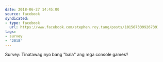 ```yaml
---
date: 2018-06-27 14:45:00
source: facebook
syndicated:
- type: facebook
  url: https://www.facebook.com/stephen.roy.tang/posts/10156733992673912
tags:
- survey
- '2018'
---
```


Survey: Tinatawag nyo bang "bala" ang mga console games?
